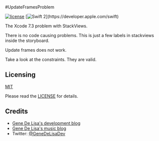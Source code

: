 #UpdateFramesProblem


[![license](https://img.shields.io/github/license/mashape/apistatus.svg)](https://en.wikipedia.org/wiki/MIT_License)
[![Swift 2](https://img.shields.io/badge/swift2-compatible-4BC51D.svg?style=flat")](https://developer.apple.com/swift)


The Xcode 7.3 problem with StackViews.

There is no code causing problems. This is just a few labels in stackviews inside the storyboard.

Update frames does not work.

Take a look at the constraints. They are valid.


## Licensing

[MIT](https://en.wikipedia.org/wiki/MIT_License)

Please read the [LICENSE](LICENSE) for details.

## Credits

*	[Gene De Lisa's development blog](http://rockhoppertech.com/blog/)
*	[Gene De Lisa's music blog](http://genedelisa.com/)
*   Twitter: [@GeneDeLisaDev](http://twitter.com/genedelisadev)
